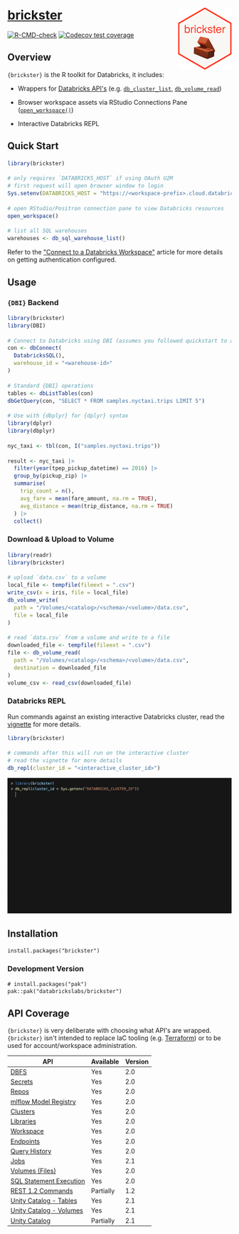 # [brickster](https://databrickslabs.github.io/brickster/) <img src="man/figures/logo.png" align="right" height="139px" style="max-width: 100%; height: 139px;"/>

<!-- badges: start -->

[![R-CMD-check](https://github.com/databrickslabs/brickster/workflows/R-CMD-check/badge.svg)](https://github.com/databrickslabs/brickster/actions) [![Codecov test coverage](https://codecov.io/gh/databrickslabs/brickster/branch/main/graph/badge.svg)](https://app.codecov.io/gh/databrickslabs/brickster?branch=main)

<!-- badges: end -->

## Overview

`{brickster}` is the R toolkit for Databricks, it includes:

-   Wrappers for [Databricks API's](https://docs.databricks.com/api/workspace/introduction) (e.g. [`db_cluster_list`](https://databrickslabs.github.io/brickster/reference/db_cluster_list.html), [`db_volume_read`](https://databrickslabs.github.io/brickster/reference/db_volume_read.html))

-   Browser workspace assets via RStudio Connections Pane ([`open_workspace()`](https://databrickslabs.github.io/brickster/reference/open_workspace.html))

-   Interactive Databricks REPL

## Quick Start

``` r
library(brickster)

# only requires `DATABRICKS_HOST` if using OAuth U2M
# first request will open browser window to login
Sys.setenv(DATABRICKS_HOST = "https://<workspace-prefix>.cloud.databricks.com")

# open RStudio/Positron connection pane to view Databricks resources
open_workspace()

# list all SQL warehouses
warehouses <- db_sql_warehouse_list()
```

Refer to the ["Connect to a Databricks Workspace"](https://databrickslabs.github.io/brickster/articles/setup-auth.html) article for more details on getting authentication configured.

## Usage

### `{DBI}` Backend

``` r
library(brickster)
library(DBI)

# Connect to Databricks using DBI (assumes you followed quickstart to authenticate)
con <- dbConnect(
  DatabricksSQL(),
  warehouse_id = "<warehouse-id>"
)

# Standard {DBI} operations
tables <- dbListTables(con)
dbGetQuery(con, "SELECT * FROM samples.nyctaxi.trips LIMIT 5")

# Use with {dbplyr} for {dplyr} syntax
library(dplyr)
library(dbplyr)

nyc_taxi <- tbl(con, I("samples.nyctaxi.trips"))

result <- nyc_taxi |>
  filter(year(tpep_pickup_datetime) == 2016) |>
  group_by(pickup_zip) |>
  summarise(
    trip_count = n(),
    avg_fare = mean(fare_amount, na.rm = TRUE),
    avg_distance = mean(trip_distance, na.rm = TRUE)
  ) |>
  collect()
```

### Download & Upload to Volume

``` r
library(readr)
library(brickster)

# upload `data.csv` to a volume
local_file <- tempfile(fileext = ".csv")
write_csv(x = iris, file = local_file)
db_volume_write(
  path = "/Volumes/<catalog>/<schema>/<volume>/data.csv",
  file = local_file
)

# read `data.csv` from a volume and write to a file
downloaded_file <- tempfile(fileext = ".csv")
file <- db_volume_read(
  path = "/Volumes/<catalog>/<schema>/<volume>/data.csv",
  destination = downloaded_file
)
volume_csv <- read_csv(downloaded_file)
```

### Databricks REPL

Run commands against an existing interactive Databricks cluster, read the [vignette](https://databrickslabs.github.io/brickster/articles/remote-repl.html) for more details.

``` r
library(brickster)

# commands after this will run on the interactive cluster
# read the vignette for more details
db_repl(cluster_id = "<interactive_cluster_id>")
```

![](gifs/db_repl.gif)

## Installation

```         
install.packages("brickster")
```

### Development Version

```         
# install.packages("pak")
pak::pak("databrickslabs/brickster")
```

## API Coverage

`{brickster}` is very deliberate with choosing what API's are wrapped. `{brickster}` isn't intended to replace IaC tooling (e.g. [Terraform](#0)) or to be used for account/workspace administration.

| API | Available | Version |
|----------------------------------|-------------------|-------------------|
| [DBFS](https://docs.databricks.com/api/workspace/dbfs) | Yes | 2.0 |
| [Secrets](https://docs.databricks.com/api/workspace/secrets) | Yes | 2.0 |
| [Repos](https://docs.databricks.com/api/workspace/repos) | Yes | 2.0 |
| [mlflow Model Registry](https://docs.databricks.com/api/workspace/modelregistry) | Yes | 2.0 |
| [Clusters](https://docs.databricks.com/api/workspace/clusters) | Yes | 2.0 |
| [Libraries](https://docs.databricks.com/api/workspace/libraries) | Yes | 2.0 |
| [Workspace](https://docs.databricks.com/api/workspace/workspace) | Yes | 2.0 |
| [Endpoints](https://docs.databricks.com/api/workspace/warehouses) | Yes | 2.0 |
| [Query History](https://docs.databricks.com/api/workspace/queryhistory) | Yes | 2.0 |
| [Jobs](https://docs.databricks.com/api/workspace/jobs) | Yes | 2.1 |
| [Volumes (Files)](https://docs.databricks.com/api/workspace/files) | Yes | 2.0 |
| [SQL Statement Execution](https://docs.databricks.com/api/workspace/statementexecution) | Yes | 2.0 |
| [REST 1.2 Commands](https://docs.databricks.com/api/workspace/commandexecution) | Partially | 1.2 |
| [Unity Catalog - Tables](https://docs.databricks.com/api/workspace/tables) | Yes | 2.1 |
| [Unity Catalog - Volumes](https://docs.databricks.com/api/workspace/volumes) | Yes | 2.1 |
| [Unity Catalog](https://docs.databricks.com/api/workspace/catalogs) | Partially | 2.1 |